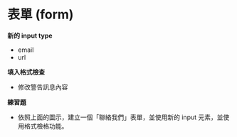 # 表單 (form)

**新的 input type**

* email
* url

**填入格式檢查**

* 修改警告訊息內容

**練習題**

* 依照上面的圖示，建立一個「聯絡我們」表單，並使用新的 input 元素，並使用格式檢格功能。
